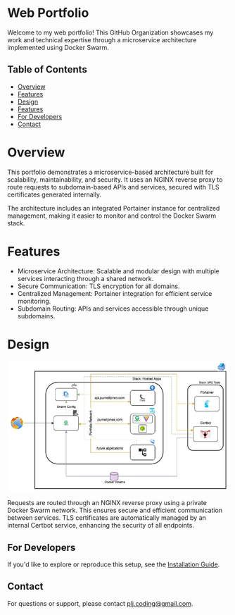 # Web Portfolio

Welcome to my web portfolio! This GitHub Organization showcases my work and technical expertise through a microservice architecture implemented using Docker Swarm.

## Table of Contents
- [Overview](#overview)
- [Features](#features)
- [Design](#design)
- [Features](#features)
- [For Developers](#for-developers)
- [Contact](#contact)

# Overview

This portfolio demonstrates a microservice-based architecture built for scalability, maintainability, and security. It uses an NGINX reverse proxy to route requests to subdomain-based APIs and services, secured with TLS certificates generated internally.

The architecture includes an integrated Portainer instance for centralized management, making it easier to monitor and control the Docker Swarm stack.

# Features
* Microservice Architecture: Scalable and modular design with multiple services interacting through a shared network.
* Secure Communication: TLS encryption for all domains.
* Centralized Management: Portainer integration for efficient service monitoring.
* Subdomain Routing: APIs and services accessible through unique subdomains.


# Design

![t](./imgs/Hosted-App-Overall-App.jpg)

Requests are routed through an NGINX reverse proxy using a private Docker Swarm network. This ensures secure and efficient communication between services. TLS certificates are automatically managed by an internal Certbot service, enhancing the security of all endpoints.

## For Developers

If you'd like to explore or reproduce this setup, see the [Installation Guide](./INSTALL.md).

## Contact
For questions or support, please contact [plj.coding@gmail.com](mailto:plj.coding@gmail).
